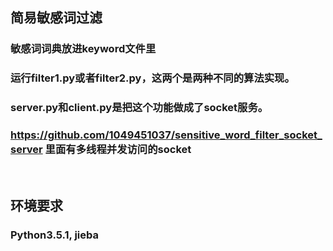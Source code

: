 ## 简易敏感词过滤
### 敏感词词典放进keyword文件里
### 运行filter1.py或者filter2.py，这两个是两种不同的算法实现。
### server.py和client.py是把这个功能做成了socket服务。
### https://github.com/1049451037/sensitive_word_filter_socket_server 里面有多线程并发访问的socket

<br>

## 环境要求
### Python3.5.1, jieba
